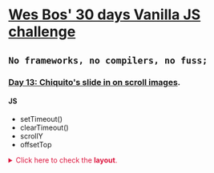 # [Wes Bos' 30 days Vanilla JS challenge](https://javascript30.com/)

## `No frameworks, no compilers, no fuss;`

### **[Day 13: Chiquito's slide in on scroll images](https://2y2son4.github.io/chiquitos-shrine)**.

#### **JS**

- setTimeout()
- clearTimeout()
- scrollY
- offsetTop

<p>
<details>
<summary style="color:crimson">Click here to check the <strong>layout</strong>.</summary>
<p align="left">
<img src="./img/13.gif">
</p>
</details>
</p>
